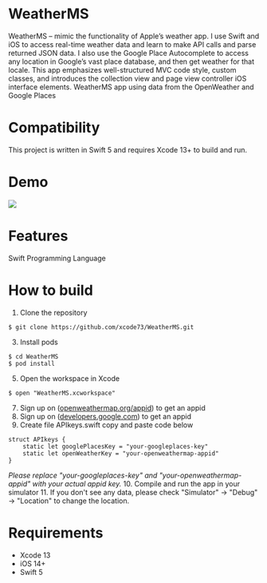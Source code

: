 # WeatherMS
WeatherMS – mimic the functionality of Apple’s weather app. I use Swift and iOS to access real-time weather data and learn to make API calls and parse returned JSON data.  I also use the Google Place Autocomplete to access any location in Google’s vast place database, and then get weather for that locale. This app emphasizes well-structured MVC code style, custom classes, and introduces the collection view and page view controller iOS interface elements.
WeatherMS app using data from the OpenWeather and Google Places

# Compatibility
This project is written in Swift 5 and requires Xcode 13+ to build and run.

# Demo
![]([https://github.com/Your_Repository_Name/Your_GIF_Name.gif](https://github.com/xcode73/WeatherMS/blob/main/Simulator%20Screen%20Recording%20-%20iPhone%2014%20Pro%20-%202023-06-04%20at%2013.33.09.gif))

# Features
Swift Programming Language

# How to build
1. Clone the repository

```
$ git clone https://github.com/xcode73/WeatherMS.git
```

3. Install pods

```
$ cd WeatherMS
$ pod install
```

5. Open the workspace in Xcode

```
$ open "WeatherMS.xcworkspace"
```

7. Sign up on ([openweathermap.org/appid](https://openweathermap.org/appid)) to get an appid
8. Sign up on ([developers.google.com](https://developers.google.com/maps/documentation/places/web-service/overview)) to get an appid
9. Create file APIkeys.swift copy and paste code below

```
struct APIkeys {
    static let googlePlacesKey = "your-googleplaces-key"
    static let openWeatherKey = "your-openweathermap-appid"
}
```

*Please replace "your-googleplaces-key" and "your-openweathermap-appid" with your actual appid key.*
10. Compile and run the app in your simulator
11. If you don't see any data, please check "Simulator" -> "Debug" -> "Location" to change the location.

# Requirements
- Xcode 13
- iOS 14+
- Swift 5
